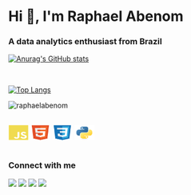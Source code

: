<h1 align="flex-start">Hi 👋, I'm Raphael Abenom</h1>
<h3 align="flex-start">A data analytics enthusiast from Brazil</h3>

[![Anurag's GitHub stats](https://github-readme-stats.vercel.app/api?username=raphaelabenom&show_icons=true&theme=codeSTACKr)](https://github.com/anuraghazra/github-readme-stats)


<br>


[![Top Langs](https://github-readme-stats.vercel.app/api/top-langs/?username=raphaelabenom&layout=compact&theme=codeSTACKr)](https://github.com/anuraghazra/github-readme-stats)

<p align="left"> <img src="https://komarev.com/ghpvc/?username=raphaelabenom&label=Profile%20views&color=0e75b6&style=flat" alt="raphaelabenom" /> </p>


<p align="left">
</p>

<div style="display: inline_block"><br>
  <img align="center" alt="Rapha-Js" height="30" width="40" src="https://raw.githubusercontent.com/devicons/devicon/master/icons/javascript/javascript-plain.svg">
  <img align="center" alt="Rapha-HTML" height="30" width="40" src="https://raw.githubusercontent.com/devicons/devicon/master/icons/html5/html5-original.svg">
  <img align="center" alt="Rapha-CSS" height="30" width="40" src="https://raw.githubusercontent.com/devicons/devicon/master/icons/css3/css3-original.svg">
  <img align="center" alt="Rapha-Python" height="30" width="40" src="https://raw.githubusercontent.com/devicons/devicon/master/icons/python/python-original.svg">
</div>

<br>

<h3 align="left">Connect with me</h3>
<div> 
  <a href="" target="_blank"><img src="https://img.shields.io/badge/YouTube-FF0000?style=for-the-badge&logo=youtube&logoColor=white" target="_blank"></a>
  <a href="" target="_blank"><img src="https://img.shields.io/badge/-Instagram-%23333?style=for-the-badge&logo=instagram&logoColor=white" target="_blank"></a>
  <a href = "mailto:raphael.abenom@gmail.com"><img src="https://img.shields.io/badge/-Gmail-%23333?style=for-the-badge&logo=gmail&logoColor=white" target="_blank"></a>
  <a href="https://www.linkedin.com/in/raphael-abenom/" target="_blank"><img src="https://img.shields.io/badge/-LinkedIn-%230077B5?style=for-the-badge&logo=linkedin&logoColor=white" target="_blank"></a> 
</div>
